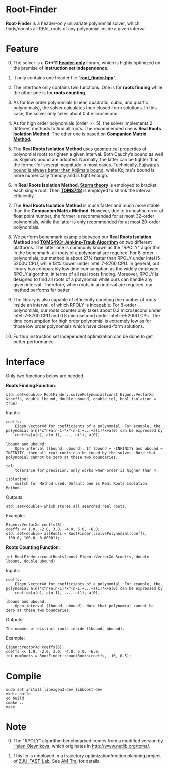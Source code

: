 # Root-Finder
__Root-Finder__ is a header-only univariate polynomial solver, which finds/counts all REAL roots of any polynomial inside a given interval.

# Feature

0. The solver is a __C++11__ [__header-only__](https://en.wikipedia.org/wiki/Header-only) library, which is highly optimized on the 
premise of __instruction set independence__.

1. It only contains one header file "[__root_finder.hpp__](https://github.com/ZJU-FAST-Lab/Root-Finder/blob/master/root_finder/include/root_finder/root_finder.hpp)".

2. The interface only contains two functions. One is for __roots finding__ while the other one is for __roots counting__.

3. As for low order polynomials (linear, quadratic, cubic, and quartic polynomials), the solver calculates their closed-form solutions. 
In this case, the solver only takes about 0.4 microsecond.

4. As for high order polynomials (order >= 5), the solver implements 2 different methods to find all roots. The recommended 
one is __Real Roots Isolation Method__. The other one is based on [__Companion Matrix Method__](https://en.wikipedia.org/wiki/Companion_matrix). 

5. The __Real Roots Isolation Method__ uses [geometrical properties](https://en.wikipedia.org/wiki/Geometrical_properties_of_polynomial_roots) 
of polynomial roots to tighten a given interval. Both Cauchy’s bound as well as Kojima’s bound are adopted. Normally, the latter 
can be tighter than the former for several magnitude in most cases. Technically, [Fujiwara’s bound is always better than 
Kojima's bound](https://doi.org/10.1016/j.cam.2003.10.019), while Kojima's bound is more numerically friendly and is tight enough.

6. In __Real Roots Isolation Method__, [__Sturm theory__](https://link.springer.com/book/10.1007%2F978-3-662-05355-3) is employed to bracket each 
single root. Then [__TOMS748__](https://doi.org/10.1145/210089.210111) is employed to shrink the interval efficiently.

7. The __Real Roots Isolation Method__ is much faster and much more stable than the __Companion Matrix Method__. However, due to 
truncation error of float point number, the former is recommended for at most 32-order polynomials, while the latter is only 
recommended for at most 20-order polynomials.

8. We perform benchmark example between our __Real Roots Isolation Method__ and 
[__TOMS493: Jenkins–Traub Algorithm__](https://en.wikipedia.org/wiki/Jenkins%E2%80%93Traub_algorithm) on two different platforms. The latter one is commonly 
known as the "RPOLY" algorithm. In the benchmark, all roots of a polynomial are required. For 8-order polynomials, 
our method is about 27% faster than RPOLY under Intel i5-5200U CPU, while 13% slower under Intel i7-8700 CPU. 
In general, out library has comparably low time comsumption as the widely employed RPOLY algorithm, in terms of all real 
roots finding. Moreover, RPOLY is designed to find all roots of a polynomial while ours can handle any given interval. 
Therefore, when roots in an interval are required, our method performs far better.

9. The library is also capable of efficiently counting the number of roots inside an interval, of which RPOLY is incapable. For 8-order 
polynomials, our roots counter only takes about 0.2 microsecond under Intel i7-8700 CPU and 0.8 microsecond under Intel i5-5200U CPU. The time 
consumption for high order polynomial is extremely low as for those low order polynomials which have closed-form solutions.

10. Furthur instruction set independent optimization can be done to get better performance.

# Interface

Only two functions below are needed.

__Roots Finding Function__:

    std::set<double> RootFinder::solvePolynomial(const Eigen::VectorXd &coeffs, double lbound, double ubound, double tol, bool isolation = true)

Inputs:

    coeffs: 
        Eigen VectorXd for coefficients of a polynomial. For example, the polynomial a(n)*x^n+a(n-1)*x^(n-1)+...+a(1)*x+a(0) can be expressed by 
        coeffs=[a(n), a(n-1), ..., a(1), a(0)].

    lbound and ubound:
        Open interval (lbound, ubound). If lbound = -INFINITY and ubound = INFINITY, then all real roots can be found by the solver. Note that polynomial cannot be zero at these two boundaries.
    
    tol:
        tolerance for precision, only works when order is higher than 4.
    
    isolation:
        switch for Method used. Default one is Real Roots Isolation Method.

Outputs:

    std::set<double> which stores all searched real roots.

Example:
    
    Eigen::VectorXd coeffs(6);
    coeffs << 1.0, -2.0, 3.0, -4.0, 5.0, -6.0;
    std::set<double> allRoots = RootFinder::solvePolynomial(coeffs, -100.0, 100.0, 0.00001);

__Roots Counting Function__:

    int RootFinder::countRoots(const Eigen::VectorXd &coeffs, double lbound, double ubound)

Inputs:

    coeffs: 
        Eigen VectorXd for coefficients of a polynomial. For example, the polynomial a(n)*x^n+a(n-1)*x^(n-1)+...+a(1)*x+a(0) can be expressed by 
        coeffs=[a(n), a(n-1), ..., a(1), a(0)].

    lbound and ubound:
        Open interval (lbound, ubound). Note that polynomial cannot be zero at these two boundaries.

Outputs:

    The number of distinct roots inside (lbound, ubound).

Example:
    
    Eigen::VectorXd coeffs(6);
    coeffs << 1.0, -2.0, 3.0, -4.0, 5.0, -6.0;
    int numRoots = RootFinder::countRoots(coeffs, -10, 0.5);

# Compile

    sudo apt install libeigen3-dev libboost-dev
    mkdir build
    cd build
    cmake ..
    make

# Note

0. The "RPOLY" algorithm benchmarked comes from a modified version by [Helen Oleynikova](https://github.com/helenol), 
which originates in http://www.netlib.org/toms/.

1. This lib is employed in a trajectory optimization/motion planning project of [ZJU-FAST-Lab](https://github.com/ZJU-FAST-Lab). 
See [AM-Traj](https://github.com/ZJU-FAST-Lab/am_traj) for details.
